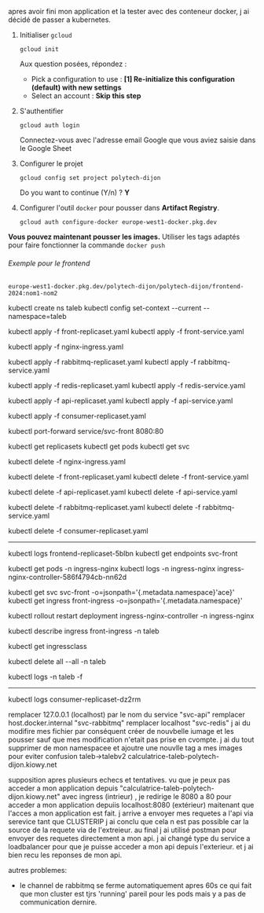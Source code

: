 apres avoir fini mon application et la tester avec des conteneur docker, j ai décidé de passer a kubernetes.

1. Initialiser `gcloud`

    ```shell
    gcloud init
    ```

   Aux question posées, répondez :
    * Pick a configuration to use :  **[1] Re-initialize this configuration (default) with new settings**
    * Select an account : **Skip this step**

2. S'authentifier

    ```shell
    gcloud auth login
    ```

   Connectez-vous avec l'adresse email Google que vous aviez saisie dans le Google Sheet

3. Configurer le projet
    ```shell
    gcloud config set project polytech-dijon
    ```

   Do you want to continue (Y/n) ? **Y**

4. Configurer l'outil `docker` pour pousser dans **Artifact Registry**.

    ```shell
    gcloud auth configure-docker europe-west1-docker.pkg.dev
    ```

**Vous pouvez maintenant pousser les images.** Utiliser les tags adaptés pour faire fonctionner la commande `docker push`

###### Exemple pour le frontend

```shell
europe-west1-docker.pkg.dev/polytech-dijon/polytech-dijon/frontend-2024:nom1-nom2
```

kubectl create ns taleb
kubectl config set-context --current --namespace=taleb

kubectl apply -f front-replicaset.yaml
kubectl apply -f front-service.yaml

kubectl apply -f nginx-ingress.yaml

kubectl apply -f rabbitmq-replicaset.yaml
kubectl apply -f rabbitmq-service.yaml

kubectl apply -f redis-replicaset.yaml
kubectl apply -f redis-service.yaml

kubectl apply -f api-replicaset.yaml
kubectl apply -f api-service.yaml

kubectl apply -f consumer-replicaset.yaml

kubectl port-forward service/svc-front 8080:80



kubectl get replicasets
kubectl get pods
kubectl get svc

kubectl delete -f nginx-ingress.yaml

kubectl delete -f front-replicaset.yaml
kubectl delete -f front-service.yaml

kubectl delete -f api-replicaset.yaml
kubectl delete -f api-service.yaml

kubectl delete -f rabbitmq-replicaset.yaml
kubectl delete -f rabbitmq-service.yaml

kubectl delete -f consumer-replicaset.yaml


---------------------------------------------------------------------------
kubectl logs frontend-replicaset-5blbn
kubectl get endpoints svc-front

kubectl get pods -n ingress-nginx
kubectl logs -n ingress-nginx ingress-nginx-controller-586f4794cb-nn62d

kubectl get svc svc-front -o=jsonpath='{.metadata.namespace}'ace}'
kubectl get ingress front-ingress -o=jsonpath='{.metadata.namespace}'

kubectl rollout restart deployment ingress-nginx-controller -n ingress-nginx

kubectl describe ingress front-ingress -n taleb

kubectl get ingressclass

kubectl delete all --all -n taleb
   
kubectl logs <pod-name> -n taleb -f

------------------------------------------------------------------------------------------------

kubectl logs consumer-replicaset-dz2rm


remplacer 127.0.0.1 (localhost) par le nom du service "svc-api"
remplacer host.docker.internal "svc-rabbitmq"
remplacer localhost "svc-redis"
j ai du modifire mes fichier par conséquent créer de nouvbelle iumage et les pousser sauf que mes modification n'etait pas prise en cvompte. j ai du tout supprimer de mon namespacee et ajoutre une nouvlle tag a mes images pour eviter confusion taleb->talebv2
calculatrice-taleb-polytech-dijon.kiowy.net

supposition
apres plusieurs echecs et tentatives. 
vu que je peux pas acceder a mon application depuis "calculatrice-taleb-polytech-dijon.kiowy.net" avec ingress (intrieur) , je redirige le 8080 a 80 pour acceder a mon application depuiis localhost:8080 (extérieur)
maitenant que l'acces a mon application est fait. j arrive a envoyer mes requetes a l'api via serevice tant que CLUSTERIP j ai conclu que cela n est pas possible car la source de la requete via de l'extreieur.
au final j ai utilisé postman pour envoyer des requetes directement a mon api.
j ai changé type du service a loadbalancer pour que je puisse acceder a mon api depuis l'exterieur.
et j ai bien recu les reponses de mon api.

autres problemes:
- le channel de rabbitmq se ferme automatiquement apres 60s ce qui fait que mon cluster est tjrs 'running' pareil pour les pods mais y a pas de communication dernire.
